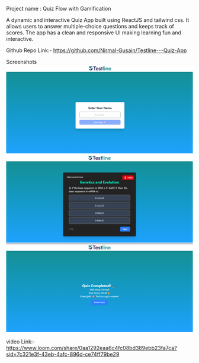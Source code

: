 Project name : Quiz Flow with Gamification

<!-- Overview -->

A dynamic and interactive Quiz App built using ReactJS and tailwind css. It allows users to answer multiple-choice questions and keeps track of scores. The app has a clean and responsive UI making learning fun and interactive.

Github Repo Link:-
https://github.com/Nirmal-Gusain/Testline---Quiz-App

Screenshots
![Quiz App Screenshot](/public/Screenshots/Screenshot%201.png)
![Quiz App Screenshot](/public/Screenshots/Screenshot%202.png)
![Quiz App Screenshot](/public/Screenshots/Screenshot%203.png)


video Link:-
https://www.loom.com/share/0aa1292eaa6c4fc08bd389ebb23fa7ca?sid=7c321e3f-43eb-4afc-896d-ce74ff79be29
